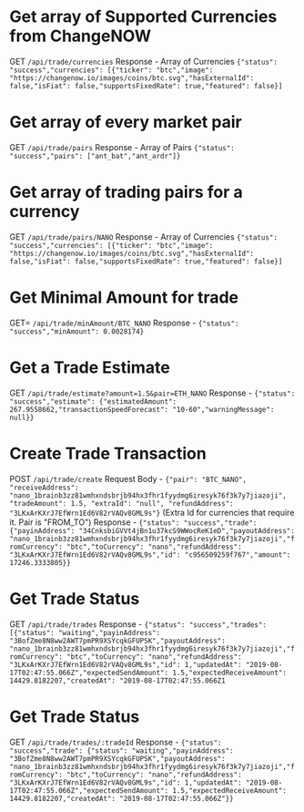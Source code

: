 # Get array of Supported Currencies from ChangeNOW
GET `/api/trade/currencies`
Response - Array of Currencies `{"status": "success","currencies": [{"ticker": "btc","image": "https://changenow.io/images/coins/btc.svg","hasExternalId": false,"isFiat": false,"supportsFixedRate": true,"featured": false}]`

# Get array of every market pair
GET `/api/trade/pairs`
Response - Array of Pairs `{"status": "success","pairs": ["ant_bat","ant_ardr"]}`

# Get array of trading pairs for a currency
GET `/api/trade/pairs/NANO`
Response - Array of Currencies `{"status": "success","currencies": [{"ticker": "btc","image": "https://changenow.io/images/coins/btc.svg","hasExternalId": false,"isFiat": false,"supportsFixedRate": true,"featured": false}]`

# Get Minimal Amount for trade
GET= `/api/trade/minAmount/BTC_NANO`
Response - `{"status": "success","minAmount": 0.0028174}`

# Get a Trade Estimate
GET `/api/trade/estimate?amount=1.5&pair=ETH_NANO`
Response - `{"status": "success","estimate": {"estimatedAmount": 267.9558662,"transactionSpeedForecast": "10-60","warningMessage": null}}`

# Create Trade Transaction
POST `/api/trade/create`
Request Body - `{"pair": "BTC_NANO", "receiveAddress": "nano_1brainb3zz81wmhxndsbrjb94hx3fhr1fyydmg6iresyk76f3k7y7jiazoji", "tradeAmount": 1.5, "extraId": "null", "refundAddress": "3LKxArKXrJ7EfWrn1Ed6V82rVAQv8GML9s"}` (Extra Id for currencies that require it. Pair is "FROM_TO")
Response - `{"status": "success","trade": {"payinAddress": "34CnksbiGVVt4jBn1u37kcS9WWocReK1eD","payoutAddress": "nano_1brainb3zz81wmhxndsbrjb94hx3fhr1fyydmg6iresyk76f3k7y7jiazoji","fromCurrency": "btc","toCurrency": "nano","refundAddress": "3LKxArKXrJ7EfWrn1Ed6V82rVAQv8GML9s","id": "c956509259f767","amount": 17246.3333805}}`

# Get Trade Status
GET `/api/trade/trades`
Response - `{"status": "success","trades": [{"status": "waiting","payinAddress": "3BofZme8N8ww2AWT7pmPR9XSYcqkGFUPSK","payoutAddress": "nano_1brainb3zz81wmhxndsbrjb94hx3fhr1fyydmg6iresyk76f3k7y7jiazoji","fromCurrency": "btc","toCurrency": "nano","refundAddress": "3LKxArKXrJ7EfWrn1Ed6V82rVAQv8GML9s","id": 1,"updatedAt": "2019-08-17T02:47:55.066Z","expectedSendAmount": 1.5,"expectedReceiveAmount": 14429.8182207,"createdAt": "2019-08-17T02:47:55.066Z1`

# Get Trade Status
GET `/api/trade/trades/:tradeId`
Response - `{"status": "success","trade": {"status": "waiting","payinAddress": "3BofZme8N8ww2AWT7pmPR9XSYcqkGFUPSK","payoutAddress": "nano_1brainb3zz81wmhxndsbrjb94hx3fhr1fyydmg6iresyk76f3k7y7jiazoji","fromCurrency": "btc","toCurrency": "nano","refundAddress": "3LKxArKXrJ7EfWrn1Ed6V82rVAQv8GML9s","id": 1,"updatedAt": "2019-08-17T02:47:55.066Z","expectedSendAmount": 1.5,"expectedReceiveAmount": 14429.8182207,"createdAt": "2019-08-17T02:47:55.066Z"}}`
